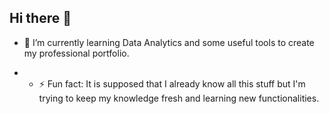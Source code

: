 ## Hi there 👋

<!--
**SamuelBetancurG/samuelbetancurg** is a ✨ _special_ ✨ repository because its `README.md` (this file) appears on your GitHub profile.

Here are some ideas to get you started:

- 🔭 I’m currently working on ...

- 👯 I’m looking to collaborate on ...
- 🤔 I’m looking for help with ...
- 💬 Ask me about ...
- 📫 How to reach me: ...
- 😄 Pronouns: ...
- ⚡ Fun fact: ...
-->

- 🌱 I’m currently learning Data Analytics and some useful tools to create my professional portfolio.

- - ⚡ Fun fact: It is supposed that I already know all this stuff but I'm trying to keep my knowledge fresh and learning new functionalities.
